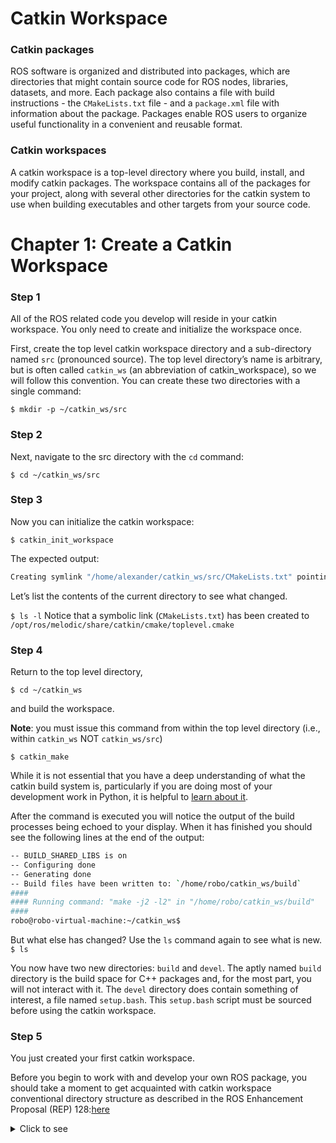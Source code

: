 # Catkin Workspace

### Catkin packages
ROS software is organized and distributed into packages, which are directories that might contain source code for ROS nodes, libraries, datasets, and more. Each package also contains a file with build instructions - the `CMakeLists.txt` file - and a `package.xml` file with information about the package. Packages enable ROS users to organize useful functionality in a convenient and reusable format.

### Catkin workspaces
A catkin workspace is a top-level directory where you build, install, and modify catkin packages. The workspace contains all of the packages for your project, along with several other directories for the catkin system to use when building executables and other targets from your source code.

# Chapter 1: Create a Catkin Workspace

### Step 1
All of the ROS related code you develop will reside in your catkin workspace. You only need to create and initialize the workspace once.

First, create the top level catkin workspace directory and a sub-directory named `src` (pronounced source). The top level directory’s name is arbitrary, but is often called `catkin_ws` (an abbreviation of catkin_workspace), so we will follow this convention. You can create these two directories with a single command:

`$ mkdir -p ~/catkin_ws/src`

### Step 2

Next, navigate to the src directory with the `cd` command:

`$ cd ~/catkin_ws/src`

### Step 3

Now you can initialize the catkin workspace:

`$ catkin_init_workspace`

The expected output:

```bash
Creating symlink "/home/alexander/catkin_ws/src/CMakeLists.txt" pointing to "/opt/ros/melodic/share/catkin/cmake/toplevel.cmake"
```

Let’s list the contents of the current directory to see what changed.

`$ ls -l`
Notice that a symbolic link (`CMakeLists.txt`) has been created to `/opt/ros/melodic/share/catkin/cmake/toplevel.cmake`

### Step 4
Return to the top level directory,

`$ cd ~/catkin_ws`

and build the workspace.

**Note**: you must issue this command from within the top level directory (i.e., within `catkin_ws` NOT `catkin_ws/src`)

`$ catkin_make`

While it is not essential that you have a deep understanding of what the catkin build system is, particularly if you are doing most of your development work in Python, it is helpful to [learn about it](http://wiki.ros.org/catkin/conceptual_overview).

After the command is executed you will notice the output of the build processes being echoed to your display. When it has finished you should see the following lines at the end of the output:

```bash
-- BUILD_SHARED_LIBS is on
-- Configuring done
-- Generating done
-- Build files have been written to: `/home/robo/catkin_ws/build`
####
#### Running command: "make -j2 -l2" in "/home/robo/catkin_ws/build"
####
robo@robo-virtual-machine:~/catkin_ws$
```

But what else has changed? Use the `ls` command again to see what is new.
`$ ls`

You now have two new directories: `build` and `devel`. The aptly named `build` directory is the build space for C++ packages and, for the most part, you will not interact with it. The `devel` directory does contain something of interest, a file named `setup.bash`. This `setup.bash` script must be sourced before using the catkin workspace.

### Step 5
You just created your first catkin workspace.

Before you begin to work with and develop your own ROS package, you should take a moment to get acquainted with catkin workspace conventional directory structure as described in the ROS Enhancement Proposal (REP) 128:[here](http://www.ros.org/reps/rep-0128.html)

<details><summary>Click to see</summary>
<p>
```bash
workspace_folder/        --WORKSPACE
  src/                   --SOURCE SPACE
    CMakeLists.txt       --This is symlinked to catkin/cmake/toplevel.cmake
    package_1/
      CMakeLists.txt
      package.xml
    ...
    package_n/
      CATKIN_IGNORE      --Optionally place this marker file to exclude package_n from being processed. Its file type (e.g. regular file, directory) and contents don't matter. It may even be a dangling symlink.
      CMakeLists.txt
      package.xml
  build/                 --BUILD SPACE(this is where build system is invoked, not necessarily within workspace)
    CATKIN_IGNORE        --Marking the folder to be ignored when crawling for packages (necessary when source space is in the root of the workspace, the file is emtpy)
  devel/                 --DEVEL SPACE (targets go here, parameterizable, but defaults to peer of Build Space)
    bin/
    etc/
    include/
    lib/
    share/
    .catkin              --Marking the folder as a development space (the file contains a semicolon separated list of Source space paths)
    env.bash
    setup.bash
    setup.sh
    ...
  install/               --INSTALL SPACE (this is where installed targets for test installations go, not necessarily within workspace)
    bin/
    etc/
    include/
    lib/
    share/
    .catkin              --Marking the folder as an install space (the file is empty)
    env.bash
    setup.bash
    setup.sh
    ...
```
</p>
</details>
